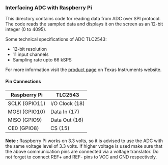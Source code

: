 ### Interfacing ADC with Raspberry Pi

This directory contains code for reading data from ADC over SPI protocol. The code reads the sampled data and displays it on the screen as an 12-bit integer (0 to 4095).

Some technical specifications of ADC TLC2543:

 - 12-bit resolution
 - 11 input channels
 - Sampling rate upto 66 kSPS

For more information visit the [product page](http://www.ti.com/product/TLC2543) on Texas Instruments website.
#### Pin Connections
| Raspberry Pi | TLC2543 |
|--------------|---------|
|SCLK (GPIO11)| I/O Clock (18) |
|MOSI (GPIO10)| Data In (17) |
|MISO (GPIO9)|Data Out (16)|
|CE0 (GPIO8)|CS (15)|

**Note :**  Raspberry Pi works on 3.3 volts, so it is advised to use the ADC with the same voltage level of 3.3 volts. If higher voltage is used make sure that the above communication pins are connected via a voltage translator. Do not forget to connect REF+ and REF- pins to VCC and GND respectively.

